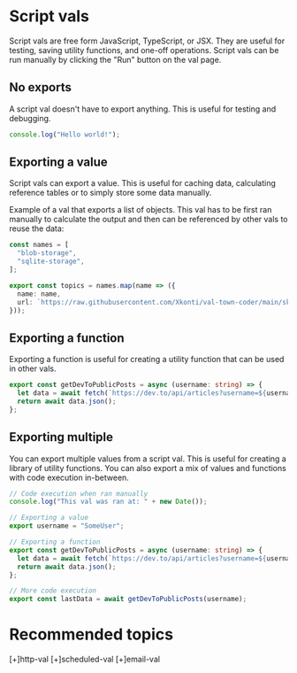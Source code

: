 # Script vals

Script vals are free form JavaScript, TypeScript, or JSX. They are useful for testing, saving utility functions, and one-off operations. Script vals can be run manually by clicking the "Run" button on the val page.

## No exports

A script val doesn't have to export anything. This is useful for testing and debugging.

```ts
console.log("Hello world!");
```

## Exporting a value

Script vals can export a value. This is useful for caching data, calculating reference tables or to simply store some data manually.

Example of a val that exports a list of objects. This val has to be first ran manually to calculate the output and then can be referenced by other vals to reuse the data:

```ts
const names = [
  "blob-storage",
  "sqlite-storage",
];

export const topics = names.map(name => ({
  name: name,
  url: `https://raw.githubusercontent.com/Xkonti/val-town-coder/main/skills/${name}.md`,
}));
```

## Exporting a function

Exporting a function is useful for creating a utility function that can be used in other vals.

```ts
export const getDevToPublicPosts = async (username: string) => {
  let data = await fetch(`https://dev.to/api/articles?username=${username}`);
  return await data.json();
};
```

## Exporting multiple

You can export multiple values from a script val. This is useful for creating a library of utility functions. You can also export a mix of values and functions with code execution in-between.

```ts
// Code execution when ran manually
console.log("This val was ran at: " + new Date());

// Exporting a value
export username = "SomeUser";

// Exporting a function
export const getDevToPublicPosts = async (username: string) => {
  let data = await fetch(`https://dev.to/api/articles?username=${username}`);
  return await data.json();
};

// More code execution
export const lastData = await getDevToPublicPosts(username);
```

# Recommended topics

[+]http-val
[+]scheduled-val
[+]email-val